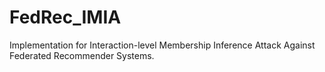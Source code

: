# FedRec_IMIA
Implementation for Interaction-level Membership Inference Attack Against Federated Recommender Systems.

